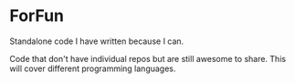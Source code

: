 # ForFun
Standalone code I have written because I can.

Code that don't have individual repos but are still awesome to share. This will cover different programming languages.
